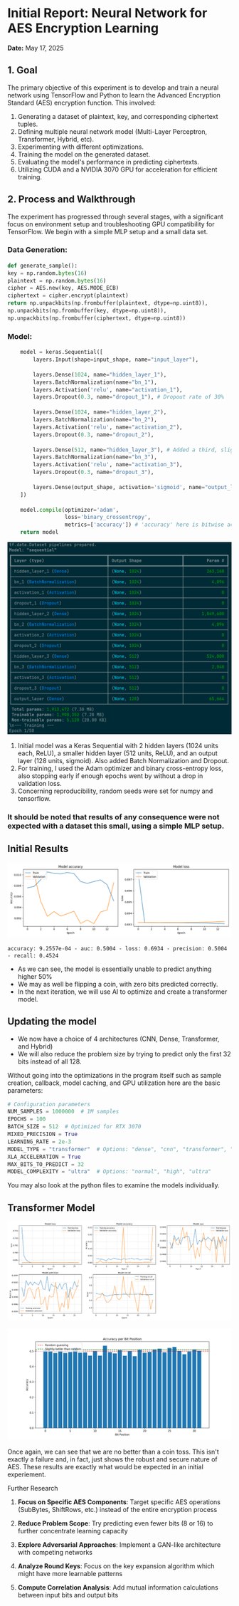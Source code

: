 # Initial Report: Neural Network for AES Encryption Learning

**Date:** May 17, 2025

## 1. Goal

The primary objective of this experiment is to develop and train a neural network using TensorFlow and Python to learn the Advanced Encryption Standard (AES) encryption function. This involved:
1.  Generating a dataset of plaintext, key, and corresponding ciphertext tuples.
2.  Defining multiple neural network model (Multi-Layer Perceptron, Transformer, Hybrid, etc).
3.  Experimenting with different optimizations.
4.  Training the model on the generated dataset.
5.  Evaluating the model's performance in predicting ciphertexts.
6.  Utilizing CUDA and a NVIDIA 3070 GPU for acceleration for efficient training.

## 2. Process and Walkthrough

The experiment has progressed through several stages, with a significant focus on environment setup and troubleshooting GPU compatibility for TensorFlow. We begin with a simple MLP setup and a small data set.

### Data Generation:
```python
def generate_sample():
key = np.random.bytes(16)
plaintext = np.random.bytes(16)
cipher = AES.new(key, AES.MODE_ECB)
ciphertext = cipher.encrypt(plaintext)
return np.unpackbits(np.frombuffer(plaintext, dtype=np.uint8)),
np.unpackbits(np.frombuffer(key, dtype=np.uint8)),
np.unpackbits(np.frombuffer(ciphertext, dtype=np.uint8))
```
### Model:

```python
    model = keras.Sequential([
        layers.Input(shape=input_shape, name="input_layer"),
        
        layers.Dense(1024, name="hidden_layer_1"),
        layers.BatchNormalization(name="bn_1"),
        layers.Activation('relu', name="activation_1"),
        layers.Dropout(0.3, name="dropout_1"), # Dropout rate of 30%
        
        layers.Dense(1024, name="hidden_layer_2"),
        layers.BatchNormalization(name="bn_2"),
        layers.Activation('relu', name="activation_2"),
        layers.Dropout(0.3, name="dropout_2"),
        
        layers.Dense(512, name="hidden_layer_3"), # Added a third, slightly smaller hidden layer
        layers.BatchNormalization(name="bn_3"),
        layers.Activation('relu', name="activation_3"),
        layers.Dropout(0.3, name="dropout_3"),
        
        layers.Dense(output_shape, activation='sigmoid', name="output_layer")
    ])
    
    model.compile(optimizer='adam',
                  loss='binary_crossentropy',
                  metrics=['accuracy']) # 'accuracy' here is bitwise accuracy
    return model
```
![alt text](image.png)

1. Initial model was a Keras Sequential with 2 hidden layers (1024 units each, ReLU), a smaller hidden layer (512 units, ReLU), and an output layer (128 units, sigmoid). Also added Batch Normalization and Dropout. 
2. For training, I used the Adam optimizer and binary cross-entropy loss, also stopping early if enough epochs went by without a drop in validation loss.
3. Concerning reproducibility, random seeds were set for numpy and tensorflow. 

### It should be noted that results of any consequence were not expected with a dataset this small, using a simple MLP setup. 

## Initial Results

![alt text](training_history.png)

```
accuracy: 9.2557e-04 - auc: 0.5004 - loss: 0.6934 - precision: 0.5004 - recall: 0.4524
```

- As we can see, the model is essentially unable to predict anything higher 50%
- We may as well be flipping a coin, with zero bits predicted correctly.
- In the next iteration, we will use AI to optimize and create a transformer model.

## Updating the model

- We now have a choice of 4 architectures (CNN, Dense, Transformer, and Hybrid)
- We will also reduce the problem size by trying to predict only the first 32 bits instead of all 128.

Without going into the optimizations in the program itself such as sample creation, callback, model caching, and GPU utilization here are the basic parameters:

```python
# Configuration parameters
NUM_SAMPLES = 1000000  # 1M samples
EPOCHS = 100
BATCH_SIZE = 512  # Optimized for RTX 3070
MIXED_PRECISION = True
LEARNING_RATE = 2e-3
MODEL_TYPE = "transformer"  # Options: "dense", "cnn", "transformer", "hybrid"
XLA_ACCELERATION = True
MAX_BITS_TO_PREDICT = 32
MODEL_COMPLEXITY = "ultra"  # Options: "normal", "high", "ultra"
```

You may also look at the python files to examine the models individually.

## Transformer Model

![alt text](training_history_transformer.png)

![alt text](bit_position_accuracy.png)

Once again, we can see that we are no better than a coin toss. This isn't exactly a failure and, in fact, just shows the robust and secure nature of AES. These results are exactly what would be expected in an initial experiement.

Further Research

1. **Focus on Specific AES Components**: Target specific AES operations (SubBytes, ShiftRows, etc.) instead of the entire encryption process

2. **Reduce Problem Scope**: Try predicting even fewer bits (8 or 16) to further concentrate learning capacity

3. **Explore Adversarial Approaches**: Implement a GAN-like architecture with competing networks

4. **Analyze Round Keys**: Focus on the key expansion algorithm which might have more learnable patterns

5. **Compute Correlation Analysis**: Add mutual information calculations between input bits and output bits






